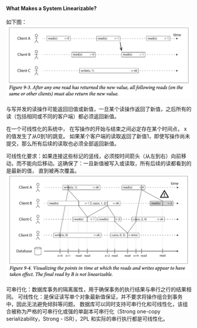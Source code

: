 #### What Makes a System Linearizable?
如下图：
![图 0](assets/img_20230716-115735714.png)  

与写并发的读操作可能返回旧值或新值，一旦某个读操作返回了新值，之后所有的读（包括相同或不同的客户端）都必须返回新值。

在一个可线性化的系统中， 在写操作的开始与结束之间必定存在某个时间点， x 的值发生了从0到1的跳变。 如果某个客户端的读取返回了新值1，即使写操作尚未提交，那么所有后续的读取也必须全部返回新值。

可线性化要求：如果连接这些标记的竖线，必须按时间箭头（从左到右）向前移动，而不能向后移动。这确保了：一且新值被写入或读取，所有后续的读都看到的是最新的值， 直到被再次覆盖。
![图 1](assets/img_20230716-115804105.png)  

可串行化：数据库事务的隔离属性，用于确保事务的执行结果与串行之行的结果相同。
可线性化：是保证读写单个对象最新值保证，并不要求将操作组合到事务中，因此无法避免倾斜等问题。
数据库可以同时支持可串行化和可线性化，该组合被称为严格的可串行化或强的单副本可串行化（Strong one-copy serializability，Strong - ISR），2PL 和实际的串行执行都是可线性化。

